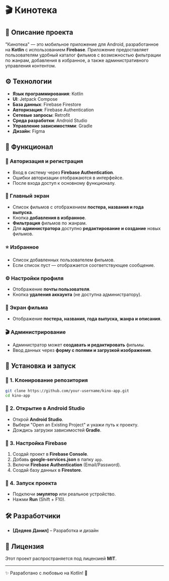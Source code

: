# 🎬 Кинотека

## 📌 Описание проекта

"Кинотека" — это мобильное приложение для Android, разработанное на **Kotlin** с использованием **Firebase**. Приложение предоставляет пользователям удобный каталог фильмов с возможностью фильтрации по жанрам, добавления в избранное, а также административного управления контентом.

## ⚙️ Технологии

- **Язык программирования**: Kotlin
- **UI**: Jetpack Compose
- **База данных**: Firebase Firestore
- **Авторизация**: Firebase Authentication
- **Сетевые запросы**: Retrofit
- **Среда разработки**: Android Studio
- **Управление зависимостями**: Gradle
- **Дизайн**: Figma

## 📱 Функционал

### 🔐 Авторизация и регистрация

- Вход в систему через **Firebase Authentication**.
- Ошибки авторизации отображаются в интерфейсе.
- После входа доступ к основному функционалу.

### 🎥 Главный экран

- Список фильмов с отображением **постера, названия и года выпуска**.
- Кнопка **добавления в избранное**.
- **Фильтрация** фильмов по жанрам.
- Для **администратора** доступно **редактирование и создание** новых фильмов.

### ⭐ Избранное

- Список добавленных пользователем фильмов.
- Если список пуст — отображается соответствующее сообщение.

### ⚙️ Настройки профиля

- Отображение **почты пользователя**.
- Кнопка **удаления аккаунта** (не доступна администратору).

### 📝 Экран фильма

- Отображение **постера, названия, года выпуска, жанра и описания**.

### 🎬 Администрирование

- Администратор может **создавать и редактировать** фильмы.
- Ввод данных через **форму с полями и загрузкой изображения**.

## 🚀 Установка и запуск

### 🔹 1. Клонирование репозитория

```sh
git clone https://github.com/your-username/kino-app.git
cd kino-app
```

### 🔹 2. Открытие в Android Studio

- Открой **Android Studio**.
- Выбери "Open an Existing Project" и укажи путь к проекту.
- Дождись загрузки зависимостей **Gradle**.

### 🔹 3. Настройка Firebase

1. Создай проект в **Firebase Console**.
2. Добавь **google-services.json** в папку `app`.
3. Включи **Firebase Authentication** (Email/Password).
4. Создай базу данных в **Firestore**.

### 🔹 4. Запуск проекта

- Подключи **эмулятор** или реальное устройство.
- Нажми **Run** (Shift + F10).

## 🛠️ Разработчики

- **[Дедяев Данил]** – Разработка и дизайн

## 📄 Лицензия

Этот проект распространяется под лицензией **MIT**.

---

✨ Разработано с любовью на Kotlin! 🚀

